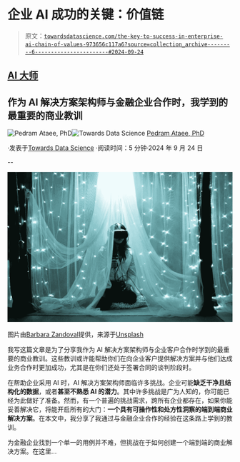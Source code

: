 # 企业 AI 成功的关键：价值链

> 原文：[`towardsdatascience.com/the-key-to-success-in-enterprise-ai-chain-of-values-973656c117a6?source=collection_archive---------6-----------------------#2024-09-24`](https://towardsdatascience.com/the-key-to-success-in-enterprise-ai-chain-of-values-973656c117a6?source=collection_archive---------6-----------------------#2024-09-24)

## [AI 大师](https://pedram-ataee.medium.com/list/ai-masterminds-0d0d7f531726)

## 作为 AI 解决方案架构师与金融企业合作时，我学到的最重要的商业教训

[](https://pedram-ataee.medium.com/?source=post_page---byline--973656c117a6--------------------------------)![Pedram Ataee, PhD](https://pedram-ataee.medium.com/?source=post_page---byline--973656c117a6--------------------------------)[](https://towardsdatascience.com/?source=post_page---byline--973656c117a6--------------------------------)![Towards Data Science](https://towardsdatascience.com/?source=post_page---byline--973656c117a6--------------------------------) [Pedram Ataee, PhD](https://pedram-ataee.medium.com/?source=post_page---byline--973656c117a6--------------------------------)

·发表于[Towards Data Science](https://towardsdatascience.com/?source=post_page---byline--973656c117a6--------------------------------) ·阅读时间：5 分钟·2024 年 9 月 24 日

--

![](img/708739e2d27a076cf502e891d55246c6.png)

图片由[Barbara Zandoval](https://unsplash.com/@barbarazandoval?utm_source=medium&utm_medium=referral)提供，来源于[Unsplash](https://unsplash.com/?utm_source=medium&utm_medium=referral)

我写这篇文章是为了分享我作为 AI 解决方案架构师与企业客户合作时学到的最重要的商业教训。这些教训或许能帮助你们在向企业客户提供解决方案并与他们达成业务合作时更加成功，尤其是在你们还处于签署合同的谈判阶段时。

在帮助企业采用 AI 时，AI 解决方案架构师面临许多挑战。企业可能**缺乏干净且结构化的数据**，或者**甚至不熟悉 AI 的潜力**。其中许多挑战是广为人知的，你可能已经为此做好了准备。然而，有一个普遍的挑战需求，跨所有企业都存在，如果你能妥善解决它，将能开启所有的大门：**一个具有可操作性和处方性洞察的端到端商业解决方案**。在本文中，我分享了我通过与金融企业合作的经验在这条路上学到的教训。

为金融企业找到一个单一的用例并不难，但挑战在于如何创建一个端到端的商业解决方案。在这里…
